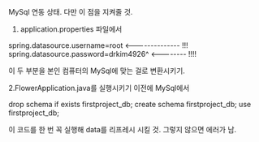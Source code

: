 MySql 연동 상태. 다만 이 점을 지켜줄 것.

1. application.properties 파일에서 

spring.datasource.username=root <-------------- !!!
spring.datasource.password=drkim4926^ <-------- !!!!

이 두 부분을 본인 컴퓨터의 MySql에 맞는 걸로 변환시키기.

2.FlowerApplication.java를 실행시키기 이전에 MySql에서

drop schema if exists firstproject_db;
create schema firstproject_db;
use firstproject_db;

이 코드를 한 번 꼭 실행해 data를 리프레시 시킬 것. 그렇지 않으면 에러가 남.
